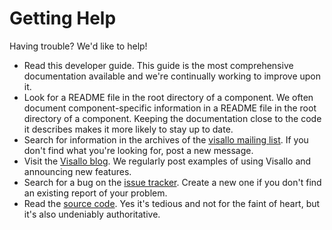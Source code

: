 # Getting Help

Having trouble? We'd like to help!

* Read this developer guide. This guide is the most comprehensive documentation available and we're continually working to improve upon it.
* Look for a README file in the root directory of a component. We often document component-specific information in a README file in the root directory of a component. Keeping the documentation close to the code it describes makes it more likely to stay up to date.
* Search for information in the archives of the [visallo mailing list](https://groups.google.com/d/forum/visallo). If you don't find what you're looking for, post a new message.
* Visit the [Visallo blog](http://visallo.org/blog). We regularly post examples of using Visallo and announcing new features.
* Search for a bug on the [issue tracker](https://github.com/v5analytics/visallo/issues). Create a new one if you don't find an existing report of your problem.
* Read the [source code](source-code.md). Yes it's tedious and not for the faint of heart, but it's also undeniably authoritative.
